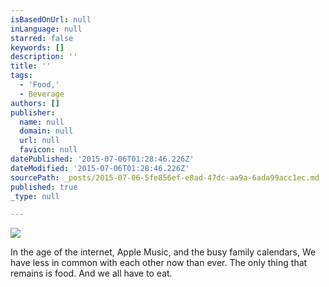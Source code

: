 ```yaml
---
isBasedOnUrl: null
inLanguage: null
starred: false
keywords: []
description: ''
title: ''
tags:
  - 'Food,'
  - Beverage
authors: []
publisher:
  name: null
  domain: null
  url: null
  favicon: null
datePublished: '2015-07-06T01:28:46.226Z'
dateModified: '2015-07-06T01:28:46.226Z'
sourcePath: _posts/2015-07-06-5fe856ef-e8ad-47dc-aa9a-6ada99acc1ec.md
published: true
_type: null

---
```

![](https://the-grid-user-content.s3-us-west-2.amazonaws.com/e1e9b2f3-024e-48c4-9ada-5ef48285eaad.jpg)

In the age of the internet, Apple Music, and the busy family calendars, We have less in common with each other now than ever. The only thing that remains is food. And we all have to eat.